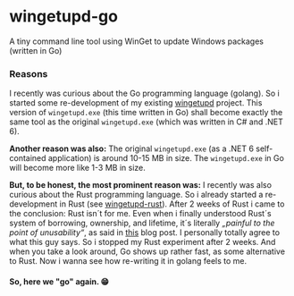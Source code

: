 # wingetupd-go
A tiny command line tool using WinGet to update Windows packages (written in Go) 

### Reasons

I recently was curious about the Go programming language (golang). So i started some re-development of my existing [wingetupd](https://github.com/MBODM/wingetupd) project. This version of `wingetupd.exe` (this time written in Go) shall become exactly the same tool as the original `wingetupd.exe` (which was written in C# and .NET 6).

__Another reason was also:__ The original `wingetupd.exe` (as a .NET 6 self-contained application) is around 10-15 MB in size. The `wingetupd.exe` in Go will become more like 1-3 MB in size.

__But, to be honest, the most prominent reason was:__ I recently was also curious about the Rust programming language. So i already started a re-development in Rust (see [wingetupd-rust](https://github.com/MBODM/wingetupd-rust)). After 2 weeks of Rust i came to the conclusion: Rust isn´t for me. Even when i finally understood Rust´s system of borrowing, ownership, and lifetime, it´s literally _„painful to the point of unusability“_, as said in [this](http://esr.ibiblio.org/?p=7294) blog post. I personally totally agree to what this guy says. So i stopped my Rust experiment after 2 weeks. And when you take a look around, Go shows up rather fast, as some alternative to Rust. Now i wanna see how re-writing it in golang feels to me.

#### So, here we "go" again. 😁
